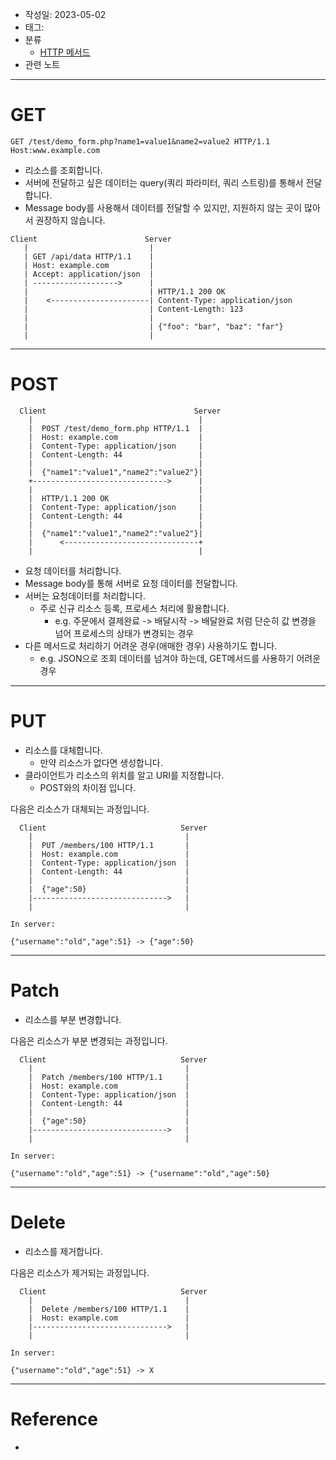 - 작성일: 2023-05-02
- 태그: 
- 분류
	- [HTTP 메서드](HTTP%20메서드.md)
- 관련 노트
---
# GET

```HTTP
GET /test/demo_form.php?name1=value1&name2=value2 HTTP/1.1
Host:www.example.com
```

- 리소스를 조회합니다.
- 서버에 전달하고 싶은 데이터는 query(쿼리 파라미터, 쿼리 스트링)를 통해서 전달합니다.
- Message body를 사용해서 데이터를 전달할 수 있지만, 지원하지 않는 곳이 많아서 권장하지 않습니다.

```text
Client                        Server
   |                           |
   | GET /api/data HTTP/1.1    |
   | Host: example.com         |
   | Accept: application/json  |
   | ------------------->      |                               
   |                           | HTTP/1.1 200 OK
   |    <----------------------| Content-Type: application/json
   |                           | Content-Length: 123
   |                           |
   |                           | {"foo": "bar", "baz": "far"}
   |                           |
```

---
# POST

```text
  Client                                 Server  
    |                                     |
    |  POST /test/demo_form.php HTTP/1.1  |
    |  Host: example.com                  |
    |  Content-Type: application/json     |
    |  Content-Length: 44                 |
    |                                     |
    |  {"name1":"value1","name2":"value2"}|
    +------------------------------>      |
    |                                     |
    |  HTTP/1.1 200 OK                    |
    |  Content-Type: application/json     |
    |  Content-Length: 44                 |
    |                                     |
    |  {"name1":"value1","name2":"value2"}|
    |      <------------------------------+
    |                                     |
```

- 요청 데이터를 처리합니다.
- Message body를 통해 서버로 요청 데이터를 전달합니다.
- 서버는 요청데이터를 처리합니다.
	- 주로 신규 리소스 등록, 프로세스 처리에 활용합니다. 
		- e.g. 주문에서 결제완료 -> 배달시작 -> 배달완료 처럼 단순히 값 변경을 넘어 프로세스의 상태가 변경되는 경우
- 다른 메서드로 처리하기 어려운 경우(애매한 경우) 사용하기도 합니다.
	- e.g. JSON으로 조회 데이터를 넘겨야 하는데, GET메서드를 사용하기 어려운 경우

---
# PUT

- 리소스를 대체합니다.
	- 만약 리소스가 없다면 생성합니다.
- 클라이언트가 리소스의 위치를 알고 URI를 지정합니다.
	- POST와의 차이점 입니다.

다음은 리소스가 대체되는 과정입니다.

```
  Client                              Server  
    |                                  |
    |  PUT /members/100 HTTP/1.1       |
    |  Host: example.com               |
    |  Content-Type: application/json  |
    |  Content-Length: 44              |
    |                                  |
    |  {"age":50}                      |
    |------------------------------>   |
    |                                  |

In server:

{"username":"old","age":51} -> {"age":50}
```

---
# Patch

- 리소스를 부분 변경합니다.

다음은 리소스가 부분 변경되는 과정입니다.

```
  Client                              Server  
    |                                  |
    |  Patch /members/100 HTTP/1.1     |
    |  Host: example.com               |
    |  Content-Type: application/json  |
    |  Content-Length: 44              |
    |                                  |
    |  {"age":50}                      |
    |------------------------------>   |
    |                                  |

In server:

{"username":"old","age":51} -> {"username":"old","age":50}
```

---

# Delete

- 리소스를 제거합니다.

다음은 리소스가 제거되는 과정입니다.

```
  Client                              Server  
    |                                  |
    |  Delete /members/100 HTTP/1.1    |
    |  Host: example.com               |
    |------------------------------>   |
    |                                  |

In server:

{"username":"old","age":51} -> X
```

---
# Reference

- 